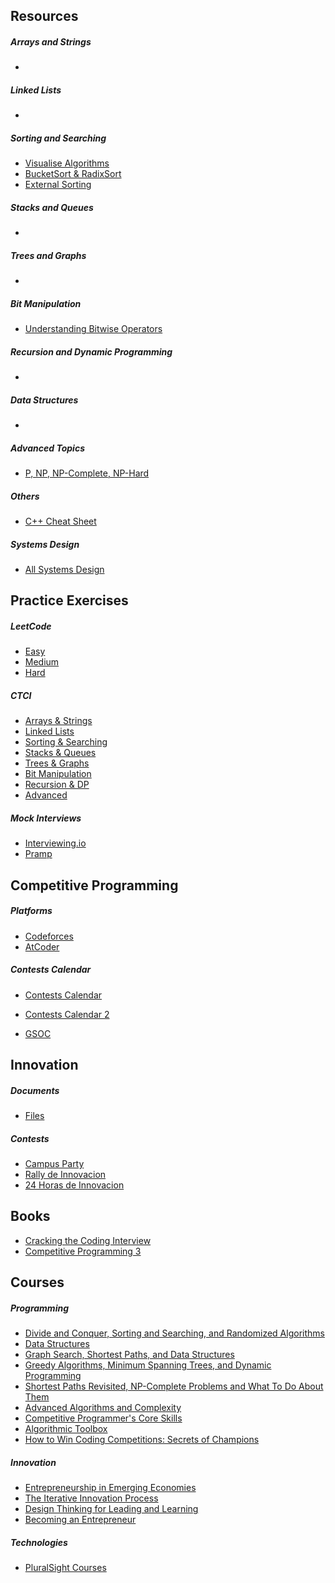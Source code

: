 ## Resources

  ##### Arrays and Strings
   -
   
  ##### Linked Lists
   -
   
  ##### Sorting and Searching
   - [Visualise Algorithms](https://visualgo.net/en)
   - [BucketSort & RadixSort](https://github.com/invict1/Cracking-Everything/blob/master/Others/Bucket%20Sort%20%26%20Radix%20Sort%20.pdf)
   - [External Sorting](https://www.geeksforgeeks.org/external-sorting/)
   
  ##### Stacks and Queues
   -
   
  ##### Trees and Graphs
   -
   
  ##### Bit Manipulation
   - [Understanding Bitwise Operators](https://code.tutsplus.com/articles/understanding-bitwise-operators--active-11301)  
  
  ##### Recursion and Dynamic Programming
   - 
   
  ##### Data Structures
   -
   
  ##### Advanced Topics
   - [P, NP, NP-Complete, NP-Hard](https://stackoverflow.com/questions/1857244/what-are-the-differences-between-np-np-complete-and-np-hard)
  
  ##### Others
   - [C++ Cheat Sheet](https://github.com/invict1/Cracking-Everything/blob/master/Others/cheatsheet.md)
   
  ##### Systems Design
   - [All Systems Design](https://www.educative.io/collection/page/5668639101419520/5649050225344512/5673385510043648)

## Practice Exercises
   ##### LeetCode
   - [Easy](https://github.com/invict1/Cracking-Everything/tree/master/LeetCode/Easy) 
   - [Medium](https://github.com/invict1/Cracking-Everything/tree/master/LeetCode/Medium) 
   - [Hard](https://github.com/invict1/Cracking-Everything/tree/master/LeetCode/Hard) 
   
  ##### CTCI
   - [Arrays & Strings](https://github.com/invict1/Cracking-Everything/tree/master/CTCI/Arrays%20-%20Strings)
   - [Linked Lists](https://github.com/invict1/Cracking-Everything/tree/master/CTCI/Linked%20Lists)
   - [Sorting & Searching](https://github.com/invict1/Cracking-Everything/tree/master/CTCI/Sorting%20-%20Searching)
   - [Stacks & Queues](https://github.com/invict1/Cracking-Everything/tree/master/CTCI/Stacks%20-%20Queues)
   - [Trees & Graphs](https://github.com/invict1/Cracking-Everything/tree/master/CTCI/Trees%20-%20Graphs)
   - [Bit Manipulation](https://github.com/invict1/Cracking-Everything/tree/master/CTCI/Bit%20Manipulation)
   - [Recursion & DP](https://github.com/invict1/Cracking-Everything/tree/master/CTCI/Recursion%20-%20DP)
   - [Advanced](https://github.com/invict1/Cracking-Everything/tree/master/CTCI/Advanced)

  ##### Mock Interviews
   - [Interviewing.io](https://interviewing.io/)
   - [Pramp](https://www.pramp.com/#/)

## Competitive Programming
   ##### Platforms
   - [Codeforces](http://codeforces.com/profile/antimeta)
   - [AtCoder](https://atcoder.jp/users/antimeta)

   ##### Contests Calendar
   - [Contests Calendar](https://www.hackerrank.com/calendar)
   - [Contests Calendar 2](https://clist.by/)
  
   - [GSOC](https://summerofcode.withgoogle.com/about/)

## Innovation
   ##### Documents
   - [Files](https://github.com/invict1/Cracking-Everything/tree/master/Innovation) 

   ##### Contests
   - [Campus Party](https://a)
   - [Rally de Innovacion](https://a)
   - [24 Horas de Innovacion](https://a)
  
## Books
  - [Cracking the Coding Interview](http://ahmed-badawy.com/blog/wp-content/uploads/2018/10/Cracking-the-Coding-Interview-6th-Edition-189-Programming-Questions-and-Solutions.pdf)
  - [Competitive Programming 3](https://www.pdfdrive.com/competitive-programming-3-e32649251.html)
  
## Courses
  ##### Programming
  - [Divide and Conquer, Sorting and Searching, and Randomized Algorithms](https://www.coursera.org/learn/algorithms-divide-conquer)
  - [Data Structures](https://www.coursera.org/learn/data-structures)
  - [Graph Search, Shortest Paths, and Data Structures](https://www.coursera.org/learn/algorithms-graphs-data-structures)
  - [Greedy Algorithms, Minimum Spanning Trees, and Dynamic Programming](https://www.coursera.org/learn/algorithms-greedy)
  - [Shortest Paths Revisited, NP-Complete Problems and What To Do About Them](https://www.coursera.org/learn/algorithms-npcomplete)
  - [Advanced Algorithms and Complexity](https://www.coursera.org/learn/advanced-algorithms-and-complexity)
  - [Competitive Programmer's Core Skills](https://www.coursera.org/learn/competitive-programming-core-skills)
  - [Algorithmic Toolbox](https://www.coursera.org/learn/algorithmic-toolbox)
  - [How to Win Coding Competitions: Secrets of Champions](https://www.edx.org/course/how-to-win-coding-competitions-secrets-of-champions-4)
  
  ##### Innovation
  - [Entrepreneurship in Emerging Economies](https://www.edx.org/course/entrepreneurship-in-emerging-economies-2)
  - [The Iterative Innovation Process](https://courses.edx.org/courses/course-v1:MITx+3.086x+3T2018/course/)
  - [Design Thinking for Leading and Learning](https://www.edx.org/course/design-thinking-for-leading-and-learning-0)
  - [Becoming an Entrepreneur](https://www.edx.org/course/becoming-an-entrepreneur)

  ##### Technologies
  - [PluralSight Courses](https://www.pluralsight.com/search?q=code%20school)
